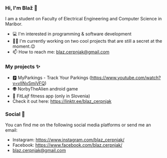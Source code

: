 ### Hi, I'm Blaž 👋

I am a student on Faculty of Electrical Engineering and Computer Science in Maribor.

- 💻 I'm interested in programming & software development
- 👨‍💻 I'm currently working on two cool projects that are still a secret at the moment.😉
- 📫 How to reach me: blaz.cerpnjak@gmail.com

### My projects ✨

- :parking: MyParkings - Track Your Parkings (https://www.youtube.com/watch?v=vIINvSmjVFQ) 
- 👽 NorbyTheAlien android game
- 🍎 FitLajf fitness app (only in Slovenia)
- Check it out here: https://linktr.ee/blaz_cerpnjak

### Social 📱

You can find me on the following social media platforms or send me an email:
- Instagram: https://www.instagram.com/blaz_cerpnjak/
- Facebook: https://www.facebook.com/blaz.cerpnjak/
- blaz.cerpnjak@gmail.com

<!--
**blaz-cerpnjak/blaz-cerpnjak** is a ✨ _special_ ✨ repository because its `README.md` (this file) appears on your GitHub profile.

Here are some ideas to get you started:

- 🔭 I’m currently working on ...
- 🌱 I’m currently learning ...
- 👯 I’m looking to collaborate on ...
- 🤔 I’m looking for help with ...
- 💬 Ask me about ...
- 📫 How to reach me: ...
- 😄 Pronouns: ...
- ⚡ Fun fact: ...
-->
